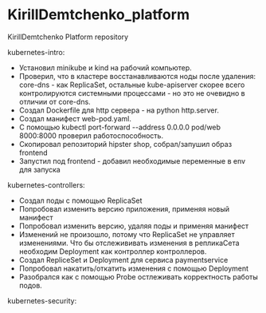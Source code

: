 # KirillDemtchenko_platform
KirillDemtchenko Platform repository

kubernetes-intro:
* Установил minikube и kind на рабочий компьютер.
* Проверил, что в кластере восстанавливаются ноды после удаления: core-dns - как ReplicaSet, остальные kube-apiserver скорее всего контролируются системными процессами - но это не очевидно в отличии от core-dns.
* Создал Dockerfile для http сервера - на python http.server.
* Создал манифест web-pod.yaml.
* С помощью kubectl port-forward --address 0.0.0.0 pod/web 8000:8000 проверил работоспособность.
* Скопировал репозиторий hipster shop, собрал/запушил образ frontend
* Запустил под frontend - добавил необходимые переменные в env для запуска

kubernetes-controllers:
* Создал поды с помощью ReplicaSet
* Попробовал изменить версию приложения, применяя новый манифест
* Попробовал изменить версию, удаляя поды и применяя манифест
* Изменений не произошло, потому что ReplicaSet не управляет изменениями. Что бы отслежививать изменения в репликаСета необходим Deployment как контроллер контроллеров.
* Создал RepliceSet и Deployment для сервиса paymentservice
* Попробовал накатить/откатить изменения с помощью Deployment
* Разобрался как с помощью Probe остлеживать корректность работы подов.

kubernetes-security:
